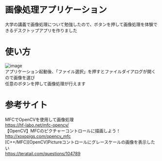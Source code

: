 # 画像処理アプリケーション  
大学の講義で画像処理について勉強したので、ボタンを押して画像処理を体験できるデスクトップアプリを作りました  
# 使い方  
![image](https://github.com/20a3133/MFCApp_ImageProcessing/assets/125794183/833e883a-f2d4-4897-aa0b-0d6db2ea1498)  
アプリケーション起動後、「ファイル選択」を押すとファイルダイアログが開くので画像を選び  
任意のボタンを押して画像処理が行えます  
# 参考サイト  
MFCでOpenCVを使用して画像処理  
https://hf-labo.net/mfc-opencv/  
【OpenCV】MFCのピクチャーコントロールに描画しよう！  
http://xoxopigs.com/opencv_mfc  
[C++/MFC][OpenCV]Pictureコントロールにグレースケールの画像を表示したい  
https://teratail.com/questions/104789  
